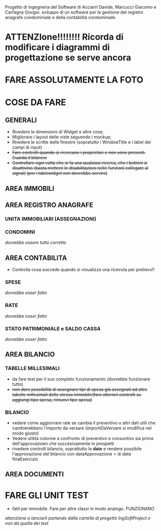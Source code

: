 Progetto di Ingegneria del Software di Acciarri Davide, Marcucci Giacomo e Carfagna Giorgio.
sviluppo di un software per la gestione del registro anagrafe condominiale e della contabilità condominiale.

# ATTENZIone!!!!!!!! Ricorda di modificare i diagrammi di progettazione se serve ancora 
# FARE ASSOLUTAMENTE LA FOTO

# COSE DA FARE
## GENERALI
- Rivedere le dimensioni di Widget e altre cose;
- Migliorare i layout delle viste seguendo i mockup;
- Rivedere le scritte delle finestre (sopratutto i WindowTitle e i label dei campi di input)
- ~~Fare controlli quando si ricercano i proprietari e non sono presenti. Guarda il bilancio~~
- ~~Controllare ogni volta che si fa una qualsiasi ricerca, che i bottoni si disattivino (basta mettere le disabilitazioni nelle funzioni collegate al signal) (per i tablewidget non dovrebbe servire)~~

## AREA IMMOBILI

## AREA REGISTRO ANAGRAFE

### UNITA IMMOBILIARI (ASSEGNAZIONI)


### CONDOMINI
*dovrebbe essere tutto corretto*

## AREA CONTABILITA
- Controlla cosa succede quando si visualizza una ricevuta per prelievo!!

### SPESE
*dovrebbe esser fatto*

### RATE
*dovrebbe esser fatto*

### STATO PATRIMONIALE e SALDO CASSA
*dovrebbe esser fatto*

## AREA BILANCIO

### TABELLE MILLESIMALI
- da fare test per il suo completo funzionamento (dovrebbe funzionare tutto)
- ~~non dare possibilità di assegnare tipi di spesa già assegnati ad altre tabelle millesimali dello stesso immobile(fare ulteriori controlli su aggiungi tipo spesa, rimuovi tipo spesa)~~

### BILANCIO
- vedere come aggiornare rate se cambia il preventivo o altri dati utili che cambierebbero l'importo da versare (importiDaVersare si modifica nel modo giusto)
- Vedere utilità colonne a confronto di preventivo e consuntivo sia prima dell'approvazioen che succesivamente in prospetti
- rivedere controlli bilancio, soprattutto le __date__ e rendere possibile l'approvazione del bilancio con dataApprovazione > di data fineEsercizio

## AREA DOCUMENTI

# FARE GLI UNIT TEST
- fatti per immobile. Fare per altre classi in modo analogo. FUNZIONANO

*attenzione a lanciarli partendo dalla cartella di progetto IngSoftProject e non da quella dei test*

